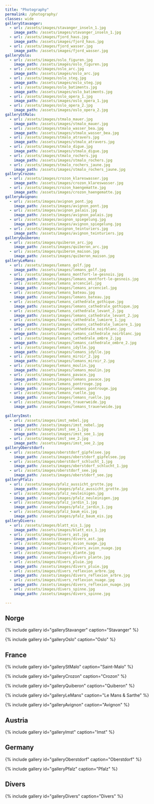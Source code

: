 ```yaml
---
title: "Photography"
permalink: /photography/
classes: wide
galleryStavanger:
  - url: /assets/images/stavanger_inseln_1.jpg
    image_path: /assets/images/stavanger_inseln_1.jpg  
  - url: /assets/images/fjord_haus.jpg
    image_path: /assets/images/fjord_haus.jpg
  - url: /assets/images/fjord_wasser.jpg
    image_path: /assets/images/fjord_wasser.jpg
galleryOslo:   
  - url: /assets/images/oslo_figuren.jpg
    image_path: /assets/images/oslo_figuren.jpg
  - url: /assets/images/oslo_arc.jpg
    image_path: /assets/images/oslo_arc.jpg
  - url: /assets/images/oslo_steg.jpg
    image_path: /assets/images/oslo_steg.jpg
  - url: /assets/images/oslo_batiments.jpg
    image_path: /assets/images/oslo_batiments.jpg
  - url: /assets/images/oslo_opera_1.jpg
    image_path: /assets/images/oslo_opera_1.jpg
  - url: /assets/images/oslo_opera_2.jpg
    image_path: /assets/images/oslo_opera_2.jpg  
galleryStMalo:
  - url: /assets/images/stmalo_mauer.jpg
    image_path: /assets/images/stmalo_mauer.jpg
  - url: /assets/images/stmalo_wasser_bea.jpg
    image_path: /assets/images/stmalo_wasser_bea.jpg
  - url: /assets/images/stmalo_atravers.jpg
    image_path: /assets/images/stmalo_atravers.jpg
  - url: /assets/images/stmalo_digue.jpg
    image_path: /assets/images/stmalo_digue.jpg
  - url: /assets/images/stmalo_rochers.jpg
    image_path: /assets/images/stmalo_rochers.jpg
  - url: /assets/images/stmalo_rochers_jaune.jpg
    image_path: /assets/images/stmalo_rochers_jaune.jpg   
galleryCrozon: 
  - url: /assets/images/crozon_klareswasser.jpg
    image_path: /assets/images/crozon_klareswasser.jpg
  - url: /assets/images/crozon_haengematte.jpg
    image_path: /assets/images/crozon_haengematte.jpg
galleryAvignon:
  - url: /assets/images/avignon_pont.jpg
    image_path: /assets/images/avignon_pont.jpg
  - url: /assets/images/avignon_palais.jpg
    image_path: /assets/images/avignon_palais.jpg
  - url: /assets/images/avignon_spiegelung.jpg
    image_path: /assets/images/avignon_spiegelung.jpg
  - url: /assets/images/avignon_teinturiers.jpg
    image_path: /assets/images/avignon_teinturiers.jpg
galleryQuiberon:
  - url: /assets/images/quiberon_arc.jpg
    image_path: /assets/images/quiberon_arc.jpg
  - url: /assets/images/quiberon_maison.jpg
    image_path: /assets/images/quiberon_maison.jpg
galleryLeMans:
  - url: /assets/images/lemans_golf.jpg
    image_path: /assets/images/lemans_golf.jpg
  - url: /assets/images/lemans_montfort-le-gesnois.jpg
    image_path: /assets/images/lemans_montfort-le-gesnois.jpg
  - url: /assets/images/lemans_arcenciel.jpg
    image_path: /assets/images/lemans_arcenciel.jpg
  - url: /assets/images/lemans_bateau.jpg
    image_path: /assets/images/lemans_bateau.jpg
  - url: /assets/images/lemans_cathedrale_gothique.jpg
    image_path: /assets/images/lemans_cathedrale_gothique.jpg
  - url: /assets/images/lemans_cathedrale_levant_2.jpg
    image_path: /assets/images/lemans_cathedrale_levant_2.jpg
  - url: /assets/images/lemans_cathedrale_lumiere_1.jpg
    image_path: /assets/images/lemans_cathedrale_lumiere_1.jpg
  - url: /assets/images/lemans_cathedrale_noirblanc.jpg
    image_path: /assets/images/lemans_cathedrale_noirblanc.jpg
  - url: /assets/images/lemans_cathedrale_ombre_2.jpg
    image_path: /assets/images/lemans_cathedrale_ombre_2.jpg 
  - url: /assets/images/lemans_idylle.jpg
    image_path: /assets/images/lemans_idylle.jpg
  - url: /assets/images/lemans_miroir_2.jpg
    image_path: /assets/images/lemans_miroir_2.jpg
  - url: /assets/images/lemans_moulin.jpg
    image_path: /assets/images/lemans_moulin.jpg
  - url: /assets/images/lemans_pavace.jpg
    image_path: /assets/images/lemans_pavace.jpg
  - url: /assets/images/lemans_pontrouge.jpg
    image_path: /assets/images/lemans_pontrouge.jpg
  - url: /assets/images/lemans_ruelle.jpg
    image_path: /assets/images/lemans_ruelle.jpg
  - url: /assets/images/lemans_trauerweide.jpg
    image_path: /assets/images/lemans_trauerweide.jpg  
    
galleryImst:
  - url: /assets/images/imst_nebel.jpg
    image_path: /assets/images/imst_nebel.jpg
  - url: /assets/images/imst_see_1.jpg
    image_path: /assets/images/imst_see_1.jpg
  - url: /assets/images/imst_see_2.jpg
    image_path: /assets/images/imst_see_2.jpg
galleryOberstdorf:
  - url: /assets/images/oberstdorf_gipfelsee.jpg
    image_path: /assets/images/oberstdorf_gipfelsee.jpg
  - url: /assets/images/oberstdorf_schlucht_1.jpg
    image_path: /assets/images/oberstdorf_schlucht_1.jpg
  - url: /assets/images/oberstdorf_see.jpg
    image_path: /assets/images/oberstdorf_see.jpg 
galleryPfalz:
  - url: /assets/images/pfalz_aussicht_grotte.jpg
    image_path: /assets/images/pfalz_aussicht_grotte.jpg
  - url: /assets/images/pfalz_neuleinigen.jpg
    image_path: /assets/images/pfalz_neuleinigen.jpg
  - url: /assets/images/pfalz_jardin_1.jpg
    image_path: /assets/images/pfalz_jardin_1.jpg
  - url: /assets/images/pfalz_baum_eis.jpg
    image_path: /assets/images/pfalz_baum_eis.jpg
galleryDivers:
  - url: /assets/images/blatt_eis_1.jpg
    image_path: /assets/images/blatt_eis_1.jpg  
  - url: /assets/images/divers_ast.jpg
    image_path: /assets/images/divers_ast.jpg
  - url: /assets/images/divers_avion_nuage.jpg
    image_path: /assets/images/divers_avion_nuage.jpg
  - url: /assets/images/divers_plante.jpg
    image_path: /assets/images/divers_plante.jpg
  - url: /assets/images/divers_pluie.jpg
    image_path: /assets/images/divers_pluie.jpg
  - url: /assets/images/divers_reflexion_arbre.jpg
    image_path: /assets/images/divers_reflexion_arbre.jpg
  - url: /assets/images/divers_reflexion_nuage.jpg
    image_path: /assets/images/divers_reflexion_nuage.jpg
  - url: /assets/images/divers_spinne.jpg
    image_path: /assets/images/divers_spinne.jpg
  
---
```

## Norge

{% include gallery id="galleryStavanger" caption="Stavanger" %}

{% include gallery id="galleryOslo" caption="Oslo" %}

## France

{% include gallery id="galleryStMalo" caption="Saint-Malo" %}

{% include gallery id="galleryCrozon" caption="Crozon" %}

{% include gallery id="galleryQuiberon" caption="Quiberon" %}

{% include gallery id="galleryLeMans" caption="Le Mans & Sarthe" %}

{% include gallery id="galleryAvignon" caption="Avignon" %}

## Austria

{% include gallery id="galleryImst" caption="Imst" %}

## Germany

{% include gallery id="galleryOberstdorf" caption="Oberstdorf" %}

{% include gallery id="galleryPfalz" caption="Pfalz" %}

## Divers

{% include gallery id="galleryDivers" caption="Divers" %}

<!-- https://mmistakes.github.io/minimal-mistakes/post%20formats/post-gallery/ -->
